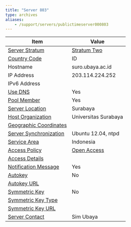```yaml
---
title: "Server 803"
type: archives
aliases:
    - /support/servers/publictimeserver000803
---
```


| Item | Value |
| ----- | ----- |
| [Server Stratum](/support/servers/serverstratum) | [Stratum Two](/support/servers/stratumtwotimeservers) |
| [Country Code](/support/servers/countrycode) | ID |
| Hostname |  suro.ubaya.ac.id  |
| IP Address |  203.114.224.252  |
| IPv6 Address | |
| [Use DNS](/support/servers/usedns) | Yes |
| [Pool Member](/support/servers/poolmember) | Yes |
| [Server Location](/support/servers/serverlocation) |  Surabaya |
| [Host Organization](/support/servers/hostorganization) |  Universitas Surabaya  |
| [ Geographic Coordinates](/support/servers/geographiccoordinates) |  |
| [Server Synchronization](/support/servers/serversynchronization) |  Ubuntu 12.04, ntpd |
| [Service Area](/support/servers/servicearea) | Indonesia|
| [Access Policy](/support/servers/accesspolicy) | [Open Access](/support/servers/openaccess) |
| [Access Details](/support/servers/accessdetails) |  |
| [Notification Message](/support/servers/notificationmessage) | Yes |
| [Autokey](/support/servers/autokey) | No |
| [Autokey URL](/support/servers/autokeyurl) | |
| [Symmetric Key](/support/servers/symmetrickey) | No |
| [Symmetric Key Type](/support/servers/symmetrickeytype) | |
| [Symmetric Key URL](/support/servers/symmetrickeyurl) | |
| [Server Contact](/support/servers/servercontact) | Sim Ubaya |